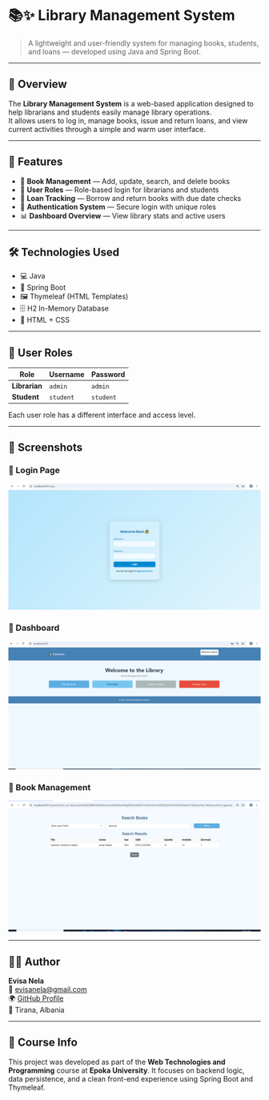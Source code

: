 # 📚✨ Library Management System

> A lightweight and user-friendly system for managing books, students, and loans — developed using Java and Spring Boot.

---

## 🔶 Overview

The **Library Management System** is a web-based application designed to help librarians and students easily manage library operations.  
It allows users to log in, manage books, issue and return loans, and view current activities through a simple and warm user interface.

---

## 🌟 Features

- 📖 **Book Management** — Add, update, search, and delete books
- 👥 **User Roles** — Role-based login for librarians and students
- 🔄 **Loan Tracking** — Borrow and return books with due date checks
- 🔐 **Authentication System** — Secure login with unique roles
- 📊 **Dashboard Overview** — View library stats and active users

---

## 🛠️ Technologies Used

- 💻 Java  
- 🌱 Spring Boot  
- 🖼️ Thymeleaf (HTML Templates)  
- 🗄️ H2 In-Memory Database  
- 🎨 HTML + CSS  

---

## 🔐 User Roles

| Role          | Username  | Password |
|---------------|-----------|----------|
| **Librarian** | `admin`   | `admin`  |
| **Student**   | `student` | `student`|

Each user role has a different interface and access level.

---

## 📸 Screenshots

### 🔹 Login Page
![Dashboard](images/web.PNG)

### 🔹 Dashboard
![Book List](images/web2.PNG)

### 🔹 Book Management
![Login Screen](images/web5.PNG)

---

## 🙋‍♀️ Author

**Evisa Nela**  
📧 evisanela@gmail.com  
🌍 [GitHub Profile](https://github.com/Nela-2005)  
📍 Tirana, Albania

---

## 🏫 Course Info

This project was developed as part of the **Web Technologies and Programming** course at **Epoka University**.
It focuses on backend logic, data persistence, and a clean front-end experience using Spring Boot and Thymeleaf.
